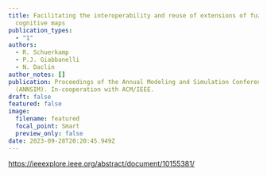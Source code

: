 ```yaml
---
title: Facilitating the interoperability and reuse of extensions of fuzzy
  cognitive maps
publication_types:
  - "1"
authors:
  - R. Schuerkamp
  - P.J. Giabbanelli
  - N. Daclin
author_notes: []
publication: Proceedings of the Annual Modeling and Simulation Conference
  (ANNSIM). In-cooperation with ACM/IEEE.
draft: false
featured: false
image:
  filename: featured
  focal_point: Smart
  preview_only: false
date: 2023-09-28T20:20:45.949Z
---
```

<https://ieeexplore.ieee.org/abstract/document/10155381/>